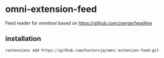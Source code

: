 # omni-extension-feed

Feed reader for omnitool based on https://github.com/zserge/headline

## installation

```/extensions add https://github.com/huntersjq/omni-extension-feed.git```
